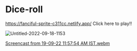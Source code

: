 # Dice-roll
https://fanciful-sprite-c311cc.netlify.app/ Click here to play!!



![Untitled-2022-09-18-1153](https://user-images.githubusercontent.com/107646725/190958496-a51bc786-fe3c-4290-b78c-e6151b57e1b3.png)

[Screencast from 19-09-22 11:57:54 AM IST.webm](https://user-images.githubusercontent.com/107646725/190960940-a3917f24-b636-4723-8370-27529e536852.webm)
